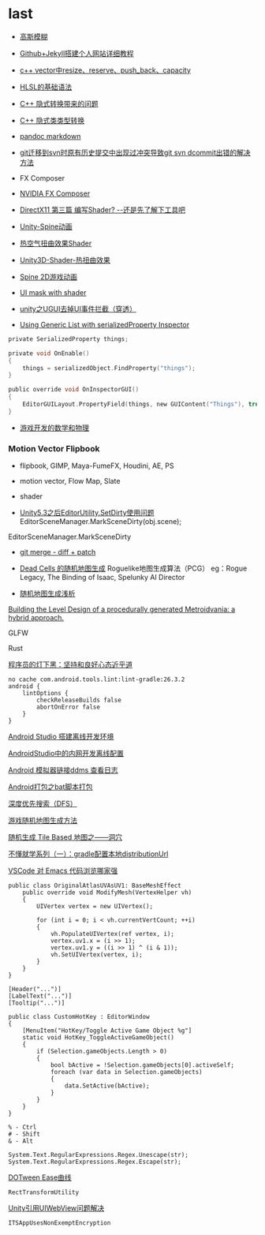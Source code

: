 
# last

- [高斯模糊](https://www.cnblogs.com/invisible2/p/9177018.html)
- [Github+Jekyll搭建个人网站详细教程](https://www.jianshu.com/p/9f71e260925d)

- [c++ vector中resize、reserve、push_back、capacity](https://blog.csdn.net/cyteven/article/details/10337599)
- [HLSL的基础语法](https://blog.csdn.net/ddupd/article/details/41705953)
- [C++ 隐式转换带来的问题](http://www.51testing.com/html/15/n-824015.html)
- [C++ 隐式类类型转换](https://www.cnblogs.com/QG-whz/p/4472566.html)
- [pandoc markdown](https://daringfireball.net/projects/markdown/)
- [git迁移到svn时原有历史提交中出现过冲突导致git svn dcommit出错的解决方法](https://www.cnblogs.com/lzhskywalker/archive/2012/06/11/2544791.html)

- FX Composer
- [NVIDIA FX Composer](https://blog.csdn.net/chenjinxian_3d/article/details/51792423)
- [DirectX11 第三篇 编写Shader? --还是先了解下工具吧](https://blog.csdn.net/xueyedie1234/article/details/51354458/)
- [Unity-Spine动画](https://www.jianshu.com/p/588398464331)
- [热空气扭曲效果Shader](https://www.cnblogs.com/wonderKK/p/4644813.html)
- [Unity3D-Shader-热扭曲效果](https://www.cnblogs.com/lijiajia/p/6861516.html)
- [Spine 2D游戏动画](http://zh.esotericsoftware.com)

- [UI mask with shader](https://answers.unity.com/questions/980924/ui-mask-with-shader.html)
- [unity之UGUI去掉UI事件拦截（穿透）](https://blog.csdn.net/xufeng0991/article/details/65982019)
- [Using Generic List with serializedProperty Inspector](https://answers.unity.com/questions/682932/using-generic-list-with-serializedproperty-inspect.html)

```c
private SerializedProperty things;

private void OnEnable()
{
	things = serializedObject.FindProperty("things");
}

public override void OnInspectorGUI()
{ 
	EditorGUILayout.PropertyField(things, new GUIContent("Things"), true);
}

```

- [游戏开发的数学和物理](https://github.com/AlloVince/physics_mathematics_skills_for_game_development)

### Motion Vector Flipbook

- flipbook, GIMP,  Maya-FumeFX, Houdini, AE, PS
- motion vector, Flow Map, Slate
- shader

- [Unity5.3之后EditorUtility.SetDirty使用问题](http://aclegend.org/weblog/2018/03/06/unity53editorutilitysetdirty/)
EditorSceneManager.MarkSceneDirty(obj.scene);

EditorSceneManager.MarkSceneDirty

- [git merge - diff + patch](https://www.cnblogs.com/findumars/p/4236930.html)


- [Dead Cells 的随机地图生成](https://indienova.com/indie-game-development/the-procedurally-generated-map-of-dead-cells/)
Roguelike地图生成算法（PCG）
eg：Rogue Legacy, The Binding of Isaac, Spelunky
AI Director

- [随机地图生成浅析](https://www.jianshu.com/p/bae0719cf53f)

[Building the Level Design of a procedurally generated Metroidvania: a hybrid approach.](https://www.gamasutra.com/blogs/SebastienBENARD/20170329/294642/Building_the_Level_Design_of_a_procedurally_generated_Metroidvania_a_hybrid_approach.php)

GLFW

Rust

[程序员的灯下黑：坚持和良好心态近乎道](https://www.cnblogs.com/flying_bat/archive/2007/05/30/764644.html)


```
no cache com.android.tools.lint:lint-gradle:26.3.2
android {
	lintOptions {
		checkReleaseBuilds false
		abortOnError false
	}
}
```

[Android Studio 搭建离线开发环境](https://www.jianshu.com/p/b12974b0fb25)

[AndroidStudio中的内网开发离线配置](https://blog.csdn.net/wannaconquer/article/details/83041756)

[Android 模拟器链接ddms 查看日志](https://blog.csdn.net/ttmice/article/details/99294372)

[Android打包之bat脚本打包](https://blog.csdn.net/ljh081231/article/details/82850196)

[深度优先搜索（DFS）](https://blog.csdn.net/qq_33302004/article/details/79671880)

[游戏随机地图生成方法](https://www.cnblogs.com/AaronBlogs/p/7017493.html)

[随机生成 Tile Based 地图之——洞穴](https://indienova.com/indie-game-development/procedural-content-generation-tile-based-random-cave-map/)

[不懂就学系列（一）：gradle配置本地distributionUrl](https://www.jianshu.com/p/365a2bf2b92e)

[VSCode 对 Emacs 代码浏览哪家强](https://zhuanlan.zhihu.com/p/74729278)


```
public class OriginalAtlasUVAsUV1: BaseMeshEffect
	public override void ModifyMesh(VertexHelper vh)
	{
		UIVertex vertex = new UIVertex();

		for (int i = 0; i < vh.currentVertCount; ++i)
		{
			vh.PopulateUIVertex(ref vertex, i);
			vertex.uv1.x = (i >> 1);
			vertex.uv1.y = ((i >> 1) ^ (i & 1));
			vh.SetUIVertex(vertex, i);
		}
	}
}
```

```
[Header("...")]
[LabelText("...")]
[Tooltip("...")]
```

```
public class CustomHotKey : EditorWindow
{
	[MenuItem("HotKey/Toggle Active Game Object %g"]
	static void HotKey_ToggleActiveGameObject()
	{
		if (Selection.gameObjects.Length > 0)
		{
			bool bActive = !Selection.gameObjects[0].activeSelf;
			foreach (var data in Selection.gameObjects)
			{
				data.SetActive(bActive);
			}
		}
	}
}

% - Ctrl
# - Shift
& - Alt
```

```
System.Text.RegularExpressions.Regex.Unescape(str);
System.Text.RegularExpressions.Regex.Escape(str);
```

[DOTween Ease曲线](https://blog.csdn.net/zcc858079762/article/details/81279828)

```
RectTransformUtility
```

[Unity引用UIWebView问题解决](https://www.jianshu.com/p/de6179ed169c)
```
ITSAppUsesNonExemptEncryption
```

